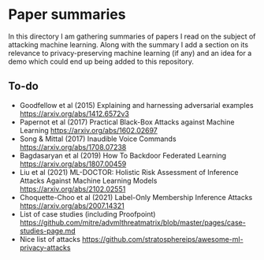 # Paper summaries

In this directory I am gathering summaries of papers I read on the subject of attacking machine learning. Along with the summary I add a section on its relevance to privacy-preserving machine learning (if any) and an idea for a demo which could end up being added to this repository.

## To-do

-   Goodfellow et al (2015) Explaining and harnessing adversarial examples https://arxiv.org/abs/1412.6572v3
-   Papernot et al (2017) Practical Black-Box Attacks against Machine Learning https://arxiv.org/abs/1602.02697
-   Song & Mittal (2017) Inaudible Voice Commands https://arxiv.org/abs/1708.07238
-   Bagdasaryan et al (2019) How To Backdoor Federated Learning https://arxiv.org/abs/1807.00459
-   Liu et al (2021) ML-DOCTOR: Holistic Risk Assessment of Inference Attacks Against Machine Learning Models https://arxiv.org/abs/2102.02551
-   Choquette-Choo et al (2021) Label-Only Membership Inference Attacks https://arxiv.org/abs/2007.14321
-   List of case studies (including Proofpoint) https://github.com/mitre/advmlthreatmatrix/blob/master/pages/case-studies-page.md
-   Nice list of attacks https://github.com/stratosphereips/awesome-ml-privacy-attacks
